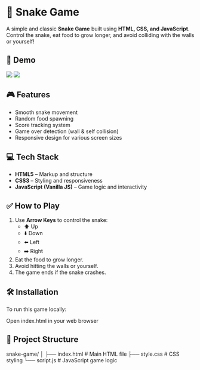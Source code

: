 # 🐍 Snake Game

A simple and classic **Snake Game** built using **HTML, CSS, and JavaScript**. Control the snake, eat food to grow longer, and avoid colliding with the walls or yourself!

## 🚀 Demo
![](<Screenshot (77).png>)
![](<Screenshot 2025-03-18 024527.png>)
## 🎮 Features

- Smooth snake movement
- Random food spawning
- Score tracking system
- Game over detection (wall & self collision)
- Responsive design for various screen sizes

## 💻 Tech Stack

- **HTML5** – Markup and structure
- **CSS3** – Styling and responsiveness
- **JavaScript (Vanilla JS)** – Game logic and interactivity

## ✅ How to Play

1. Use **Arrow Keys** to control the snake:
   - ⬆️ Up
   - ⬇️ Down
   - ⬅️ Left
   - ➡️ Right
2. Eat the food to grow longer.
3. Avoid hitting the walls or yourself.
4. The game ends if the snake crashes.

## 🛠️ Installation

To run this game locally:

Open index.html in your web browser


## 📂 Project Structure

snake-game/
│
├── index.html      # Main HTML file
├── style.css       # CSS styling
└── script.js       # JavaScript game logic
